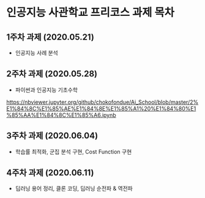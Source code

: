 # 인공지능 사관학교 프리코스 과제 목차

## 1주차 과제 (2020.05.21)
* 인공지능 사례 분석
## 2주차 과제 (2020.05.28)
* 파이썬과 인공지능 기초수학

https://nbviewer.jupyter.org/github/chokofondue/Ai_School/blob/master/2%E1%84%8C%E1%85%AE%E1%84%8E%E1%85%A1%20%E1%84%80%E1%85%AA%E1%84%8C%E1%85%A6.ipynb
## 3주차 과제 (2020.06.04)
* 학습률 최적화, 군집 분석 구현, Cost Function 구현
## 4주차 과제 (2020.06.11)
* 딥러닝 용어 정리, 클론 코딩, 딥러닝 순전파 & 역전파 
